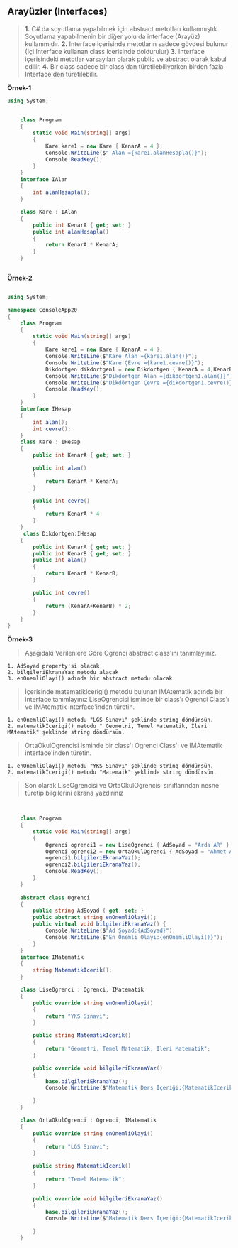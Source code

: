 ## Arayüzler (Interfaces) ##
> __1.__ C# da soyutlama yapabilmek için abstract metotları kullanmıştık. Soyutlama yapabilmenin bir diğer yolu da interface (Arayüz) kullanımıdır.
> __2.__ Interface içerisinde metotların sadece gövdesi bulunur (İçi Interface kullanan class içerisinde doldurulur)
> __3.__ Interface içerisindeki metotlar varsayılan olarak public ve abstract olarak kabul edilir.
> __4.__ Bir class sadece bir class'dan türetilebiliyorken birden fazla Interface'den türetilebilir.

**Örnek-1**

```csharp
using System;


    class Program
    {
        static void Main(string[] args)
        {
            Kare kare1 = new Kare { KenarA = 4 };
            Console.WriteLine($" Alan ={kare1.alanHesapla()}");
            Console.ReadKey();
        }
    }
    interface IAlan
    {
        int alanHesapla();
    }

    class Kare : IAlan
    {
        public int KenarA { get; set; }
        public int alanHesapla()
        {
            return KenarA * KenarA;
        }
    }



```

**Örnek-2**

```csharp

using System;

namespace ConsoleApp20
{
    class Program
    {
        static void Main(string[] args)
        {
            Kare kare1 = new Kare { KenarA = 4 };
            Console.WriteLine($"Kare Alan ={kare1.alan()}");
            Console.WriteLine($"Kare ÇEvre ={kare1.cevre()}");
            Dikdortgen dikdortgen1 = new Dikdortgen { KenarA = 4,KenarB=5 };
            Console.WriteLine($"Dikdörtgen Alan ={dikdortgen1.alan()}");
            Console.WriteLine($"Dikdörtgen Çevre ={dikdortgen1.cevre()}");
            Console.ReadKey();
        }
    }
    interface IHesap
    {
        int alan();
        int cevre();
    }
    class Kare : IHesap
    {
        public int KenarA { get; set; }

        public int alan()
        {
            return KenarA * KenarA;
        }

        public int cevre()
        {
            return KenarA * 4;
        }
    }
     class Dikdortgen:IHesap
    {
        public int KenarA { get; set; }
        public int KenarB { get; set; }
        public int alan()
        {
            return KenarA * KenarB;
        }

        public int cevre()
        {
            return (KenarA+KenarB) * 2;
        }
    }
}

```

**Örnek-3**

> Aşağıdaki Verilenlere Göre Ogrenci abstract class'ını tanımlayınız.

    1. AdSoyad property'si olacak
    2. bilgileriEkranaYaz metodu alacak
    3. enOnemliOlayi() adında bir abstract metodu olacak

> İçerisinde matematikIcerigi() metodu bulunan  IMAtematik adında bir interface tanımlayınız
> LiseOgrencisi isminde bir class'ı Ogrenci Class'ı ve IMAtematik interface'inden  türetin. 

    1. enOnemliOlayi() metodu "LGS Sınavı" şeklinde string döndürsün.
    2. matematikİcerigi() metodu " Geometri, Temel Matematik, İleri MAtematik" şeklinde string döndürsün.
    
> OrtaOkulOgrencisi isminde bir class'ı Ogrenci Class'ı ve IMAtematik interface'inden  türetin. 

    1. enOnemliOlayi() metodu "YKS Sınavı" şeklinde string döndürsün.
    2. matematikİcerigi() metodu "Matemaik" şeklinde string döndürsün.
    
> Son olarak LiseOgrencisi ve  OrtaOkulOgrencisi  sınıflarından nesne türetip bilgilerini ekrana yazdırınız


```csharp


    class Program
    {
        static void Main(string[] args)
        {
            Ogrenci ogrenci1 = new LiseOgrenci { AdSoyad = "Arda AR" };
            Ogrenci ogrenci2 = new OrtaOkulOgrenci { AdSoyad = "Ahmet AR" };
            ogrenci1.bilgileriEkranaYaz();
            ogrenci2.bilgileriEkranaYaz();
            Console.ReadKey();
        }
    }
    
    abstract class Ogrenci
    {
        public string AdSoyad { get; set; }
        public abstract string enOnemliOlayi();
        public virtual void bilgileriEkranaYaz() {
            Console.WriteLine($"Ad Soyad:{AdSoyad}"); 
            Console.WriteLine($"En Önemli Olayı:{enOnemliOlayi()}"); 
        }
    }
    interface IMatematik
    {
        string MatematikIcerik();
    }

    class LiseOgrenci : Ogrenci, IMatematik
    {
        public override string enOnemliOlayi()
        {
            return "YKS Sınavı";
        }

        public string MatematikIcerik()
        {
            return "Geometri, Temel Matematik, İleri Matematik";
        }

        public override void bilgileriEkranaYaz()
        {
            base.bilgileriEkranaYaz();
            Console.WriteLine($"Matematik Ders İçeriği:{MatematikIcerik()}");

        }
    }

    class OrtaOkulOgrenci : Ogrenci, IMatematik
    {
        public override string enOnemliOlayi()
        {
            return "LGS Sınavı";
        }

        public string MatematikIcerik()
        {
            return "Temel Matematik";
        }

        public override void bilgileriEkranaYaz()
        {
            base.bilgileriEkranaYaz();
            Console.WriteLine($"Matematik Ders İçeriği:{MatematikIcerik()}");

        }
    }

```

